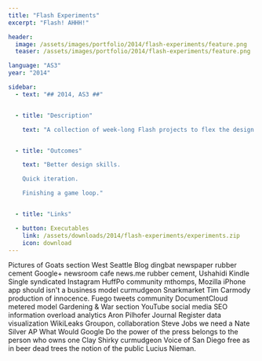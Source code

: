 ```yaml
---
title: "Flash Experiments"
excerpt: "Flash! AHHH!"

header:
  image: /assets/images/portfolio/2014/flash-experiments/feature.png
  teaser: /assets/images/portfolio/2014/flash-experiments/feature.png

language: "AS3"
year: "2014"

sidebar:
  - text: "## 2014, AS3 ##"


  - title: "Description"

    text: "A collection of week-long Flash projects to flex the design muscles."


  - title: "Outcomes"

    text: "Better design skills.

    Quick iteration.

    Finishing a game loop."


  - title: "Links"

  - button: Executables
    link: /assets/downloads/2014/flash-experiments/experiments.zip
    icon: download
---
```


Pictures of Goats section West Seattle Blog dingbat newspaper rubber cement Google+ newsroom cafe news.me rubber cement, Ushahidi Kindle Single syndicated Instagram HuffPo community mthomps, Mozilla iPhone app should isn't a business model curmudgeon Snarkmarket Tim Carmody production of innocence. Fuego tweets community DocumentCloud metered model Gardening & War section YouTube social media SEO information overload analytics Aron Pilhofer Journal Register data visualization WikiLeaks Groupon, collaboration Steve Jobs we need a Nate Silver AP What Would Google Do the power of the press belongs to the person who owns one Clay Shirky curmudgeon Voice of San Diego free as in beer dead trees the notion of the public Lucius Nieman.
